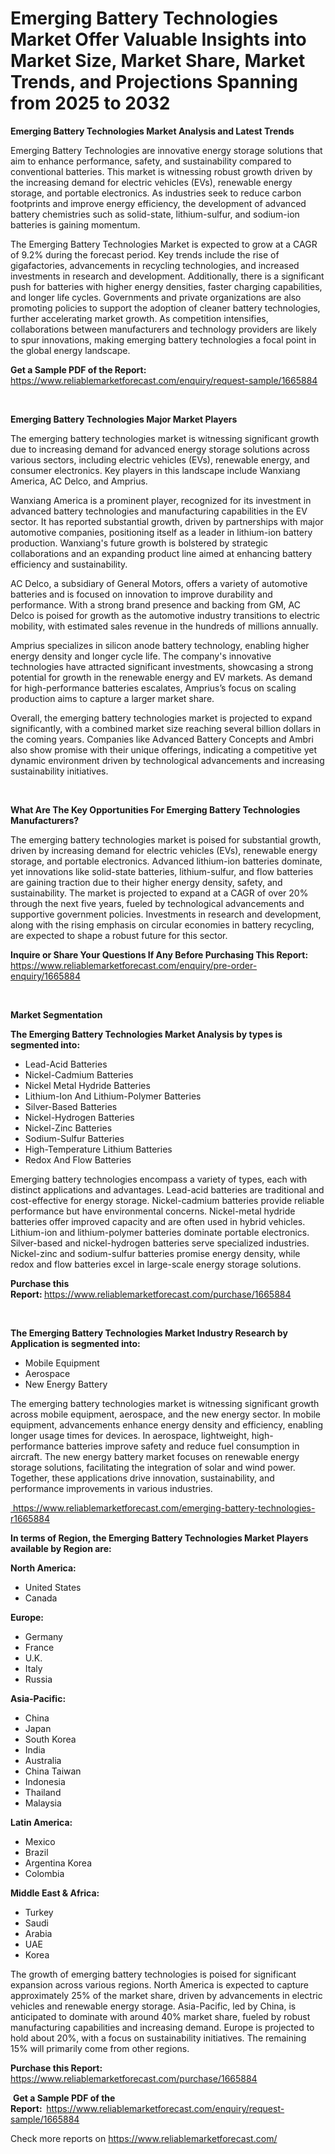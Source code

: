<p><h1>Emerging Battery Technologies Market Offer Valuable Insights into Market Size, Market Share, Market Trends, and Projections Spanning from 2025 to 2032</h1></p><p><strong>Emerging Battery Technologies Market Analysis and Latest Trends</strong></p>
<p><p>Emerging Battery Technologies are innovative energy storage solutions that aim to enhance performance, safety, and sustainability compared to conventional batteries. This market is witnessing robust growth driven by the increasing demand for electric vehicles (EVs), renewable energy storage, and portable electronics. As industries seek to reduce carbon footprints and improve energy efficiency, the development of advanced battery chemistries such as solid-state, lithium-sulfur, and sodium-ion batteries is gaining momentum.</p><p>The Emerging Battery Technologies Market is expected to grow at a CAGR of 9.2% during the forecast period. Key trends include the rise of gigafactories, advancements in recycling technologies, and increased investments in research and development. Additionally, there is a significant push for batteries with higher energy densities, faster charging capabilities, and longer life cycles. Governments and private organizations are also promoting policies to support the adoption of cleaner battery technologies, further accelerating market growth. As competition intensifies, collaborations between manufacturers and technology providers are likely to spur innovations, making emerging battery technologies a focal point in the global energy landscape.</p></p>
<p><strong>Get a Sample PDF of the Report:&nbsp;</strong> <a href="https://www.reliablemarketforecast.com/enquiry/request-sample/1665884?utm_campaign=3538&utm_medium=2&utm_source=Github&utm_content=ia&utm_term=06042025&utm_id=emerging-battery-technologies">https://www.reliablemarketforecast.com/enquiry/request-sample/1665884</a></p>
<p>&nbsp;</p>
<p><strong>Emerging Battery Technologies Major Market Players</strong></p>
<p><p>The emerging battery technologies market is witnessing significant growth due to increasing demand for advanced energy storage solutions across various sectors, including electric vehicles (EVs), renewable energy, and consumer electronics. Key players in this landscape include Wanxiang America, AC Delco, and Amprius.</p><p>Wanxiang America is a prominent player, recognized for its investment in advanced battery technologies and manufacturing capabilities in the EV sector. It has reported substantial growth, driven by partnerships with major automotive companies, positioning itself as a leader in lithium-ion battery production. Wanxiang's future growth is bolstered by strategic collaborations and an expanding product line aimed at enhancing battery efficiency and sustainability.</p><p>AC Delco, a subsidiary of General Motors, offers a variety of automotive batteries and is focused on innovation to improve durability and performance. With a strong brand presence and backing from GM, AC Delco is poised for growth as the automotive industry transitions to electric mobility, with estimated sales revenue in the hundreds of millions annually.</p><p>Amprius specializes in silicon anode battery technology, enabling higher energy density and longer cycle life. The company's innovative technologies have attracted significant investments, showcasing a strong potential for growth in the renewable energy and EV markets. As demand for high-performance batteries escalates, Amprius’s focus on scaling production aims to capture a larger market share.</p><p>Overall, the emerging battery technologies market is projected to expand significantly, with a combined market size reaching several billion dollars in the coming years. Companies like Advanced Battery Concepts and Ambri also show promise with their unique offerings, indicating a competitive yet dynamic environment driven by technological advancements and increasing sustainability initiatives.</p></p>
<p>&nbsp;</p>
<p><strong>What Are The Key Opportunities For Emerging Battery Technologies Manufacturers?</strong></p>
<p><p>The emerging battery technologies market is poised for substantial growth, driven by increasing demand for electric vehicles (EVs), renewable energy storage, and portable electronics. Advanced lithium-ion batteries dominate, yet innovations like solid-state batteries, lithium-sulfur, and flow batteries are gaining traction due to their higher energy density, safety, and sustainability. The market is projected to expand at a CAGR of over 20% through the next five years, fueled by technological advancements and supportive government policies. Investments in research and development, along with the rising emphasis on circular economies in battery recycling, are expected to shape a robust future for this sector.</p></p>
<p><strong>Inquire or Share Your Questions If Any Before Purchasing This Report:</strong> <a href="https://www.reliablemarketforecast.com/enquiry/pre-order-enquiry/1665884?utm_campaign=3538&utm_medium=2&utm_source=Github&utm_content=ia&utm_term=06042025&utm_id=emerging-battery-technologies">https://www.reliablemarketforecast.com/enquiry/pre-order-enquiry/1665884</a></p>
<p>&nbsp;</p>
<p><strong>Market Segmentation</strong></p>
<p><strong>The Emerging Battery Technologies Market Analysis by types is segmented into:</strong></p>
<p><ul><li>Lead-Acid Batteries</li><li>Nickel-Cadmium Batteries</li><li>Nickel Metal Hydride Batteries</li><li>Lithium-Ion And Lithium-Polymer Batteries</li><li>Silver-Based Batteries</li><li>Nickel-Hydrogen Batteries</li><li>Nickel-Zinc Batteries</li><li>Sodium-Sulfur Batteries</li><li>High-Temperature Lithium Batteries</li><li>Redox And Flow Batteries</li></ul></p>
<p><p>Emerging battery technologies encompass a variety of types, each with distinct applications and advantages. Lead-acid batteries are traditional and cost-effective for energy storage. Nickel-cadmium batteries provide reliable performance but have environmental concerns. Nickel-metal hydride batteries offer improved capacity and are often used in hybrid vehicles. Lithium-ion and lithium-polymer batteries dominate portable electronics. Silver-based and nickel-hydrogen batteries serve specialized industries. Nickel-zinc and sodium-sulfur batteries promise energy density, while redox and flow batteries excel in large-scale energy storage solutions.</p></p>
<p><strong>Purchase this Report:&nbsp;</strong><a href="https://www.reliablemarketforecast.com/purchase/1665884?utm_campaign=3538&utm_medium=2&utm_source=Github&utm_content=ia&utm_term=06042025&utm_id=emerging-battery-technologies">https://www.reliablemarketforecast.com/purchase/1665884</a></p>
<p>&nbsp;</p>
<p><strong>The Emerging Battery Technologies Market Industry Research by Application is segmented into:</strong></p>
<p><ul><li>Mobile Equipment</li><li>Aerospace</li><li>New Energy Battery</li></ul></p>
<p><p>The emerging battery technologies market is witnessing significant growth across mobile equipment, aerospace, and the new energy sector. In mobile equipment, advancements enhance energy density and efficiency, enabling longer usage times for devices. In aerospace, lightweight, high-performance batteries improve safety and reduce fuel consumption in aircraft. The new energy battery market focuses on renewable energy storage solutions, facilitating the integration of solar and wind power. Together, these applications drive innovation, sustainability, and performance improvements in various industries.</p></p>
<p><a href="https://www.reliablemarketforecast.com/emerging-battery-technologies-r1665884?utm_campaign=3538&utm_medium=2&utm_source=Github&utm_content=ia&utm_term=06042025&utm_id=emerging-battery-technologies">&nbsp;https://www.reliablemarketforecast.com/emerging-battery-technologies-r1665884</a></p>
<p><strong>In terms of Region, the Emerging Battery Technologies Market Players available by Region are:</strong></p>
<p>
    <p> <strong> North America: </strong>
        <ul>
            <li>United States</li>
            <li>Canada</li>
        </ul>
        </p> 
    <p> <strong> Europe: </strong>
        <ul>
            <li>Germany</li>
            <li>France</li>
            <li>U.K.</li>
            <li>Italy</li>
            <li>Russia</li>
        </ul>
        </p> 
    <p> <strong> Asia-Pacific: </strong>
        <ul>
            <li>China</li>
            <li>Japan</li>
            <li>South Korea</li>
            <li>India</li>
            <li>Australia</li>
            <li>China Taiwan</li>
            <li>Indonesia</li>
            <li>Thailand</li>
            <li>Malaysia</li>
        </ul>
        </p> 
    <p> <strong> Latin America: </strong>
        <ul>
            <li>Mexico</li>
            <li>Brazil</li>
            <li>Argentina Korea</li>
            <li>Colombia</li>
        </ul>
        </p> 
    <p> <strong> Middle East & Africa: </strong>
        <ul>
            <li>Turkey</li>
            <li>Saudi</li>
            <li>Arabia</li>
            <li>UAE</li>
            <li>Korea</li>
        </ul>
    </p>
    </p>
<p><p>The growth of emerging battery technologies is poised for significant expansion across various regions. North America is expected to capture approximately 25% of the market share, driven by advancements in electric vehicles and renewable energy storage. Asia-Pacific, led by China, is anticipated to dominate with around 40% market share, fueled by robust manufacturing capabilities and increasing demand. Europe is projected to hold about 20%, with a focus on sustainability initiatives. The remaining 15% will primarily come from other regions.</p></p>
<p><strong>Purchase this Report: </strong><a href="https://www.reliablemarketforecast.com/purchase/1665884?utm_campaign=3538&utm_medium=2&utm_source=Github&utm_content=ia&utm_term=06042025&utm_id=emerging-battery-technologies">https://www.reliablemarketforecast.com/purchase/1665884</a></p>
<p>&nbsp;<strong>Get a Sample PDF of the Report:&nbsp;&nbsp;</strong><a href="https://www.reliablemarketforecast.com/enquiry/request-sample/1665884?utm_campaign=3538&utm_medium=2&utm_source=Github&utm_content=ia&utm_term=06042025&utm_id=emerging-battery-technologies">https://www.reliablemarketforecast.com/enquiry/request-sample/1665884</a></p>
<p><strong></strong></p>
<p>Check more reports on <a href="https://www.reliablemarketforecast.com/?utm_campaign=3538&utm_medium=2&utm_source=Github&utm_content=ia&utm_term=06042025&utm_id=emerging-battery-technologies">https://www.reliablemarketforecast.com/</a></p>